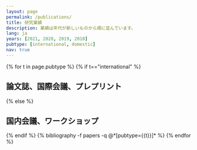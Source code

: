 ```yaml
---
layout: page
permalink: /publications/
title: 研究業績
description: 業績は年代が新しいものから順に並んでいます。
lang: ja
years: [2021, 2020, 2019, 2018]
pubtype: [international, domestic]
nav: true
---
```


<div class="publications">

{% for t in page.pubtype %}
  {% if t=="international" %}
  <h2 class="pubtype">論文誌、国際会議、プレプリント</h2>
  {% else %}
  <h2 class="pubtype">国内会議、ワークショップ</h2>
  {% endif %}
  {% bibliography -f papers -q @*[pubtype={{t}}]* %}
{% endfor %}

</div>
